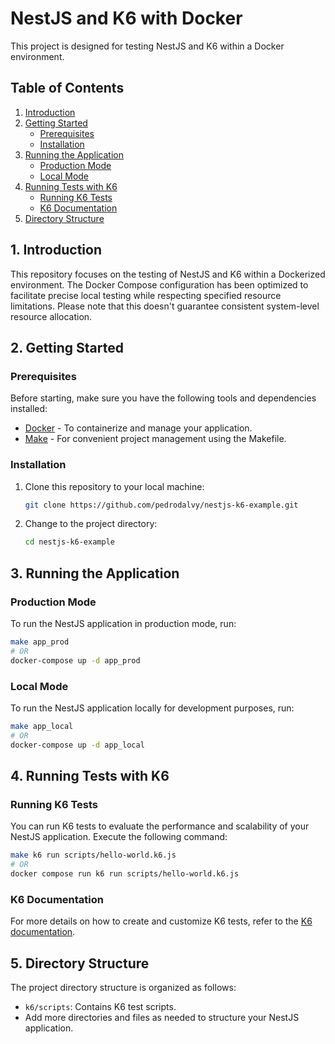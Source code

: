 # NestJS and K6 with Docker

This project is designed for testing NestJS and K6 within a Docker environment.

## Table of Contents

1. [Introduction](#introduction)
2. [Getting Started](#getting-started)
    - [Prerequisites](#prerequisites)
    - [Installation](#installation)
3. [Running the Application](#running-the-application)
    - [Production Mode](#production-mode)
    - [Local Mode](#local-mode)
4. [Running Tests with K6](#running-tests-with-k6)
    - [Running K6 Tests](#running-k6-tests)
    - [K6 Documentation](#k6-documentation)
5. [Directory Structure](#directory-structure)

## 1. Introduction <a name="introduction"></a>

This repository focuses on the testing of NestJS and K6 within a Dockerized environment. 
The Docker Compose configuration has been optimized to facilitate precise local testing while respecting specified resource limitations.
Please note that this doesn't guarantee consistent system-level resource allocation.

## 2. Getting Started <a name="getting-started"></a>

### Prerequisites <a name="prerequisites"></a>

Before starting, make sure you have the following tools and dependencies installed:

- [Docker](https://docs.docker.com) - To containerize and manage your application.
- [Make](https://www.gnu.org/software/make) - For convenient project management using the Makefile.

### Installation <a name="installation"></a>

1. Clone this repository to your local machine:

   ```bash
   git clone https://github.com/pedrodalvy/nestjs-k6-example.git
   ```

2. Change to the project directory:

   ```bash
   cd nestjs-k6-example
   ```

## 3. Running the Application <a name="running-the-application"></a>

### Production Mode <a name="production-mode"></a>

To run the NestJS application in production mode, run:

```bash
make app_prod
# OR
docker-compose up -d app_prod
```

### Local Mode <a name="local-mode"></a>

To run the NestJS application locally for development purposes, run:

```bash
make app_local
# OR
docker-compose up -d app_local
```

## 4. Running Tests with K6 <a name="running-tests-with-k6"></a>

### Running K6 Tests <a name="running-k6-tests"></a>

You can run K6 tests to evaluate the performance and scalability of your NestJS application. Execute the following command:

```bash
make k6 run scripts/hello-world.k6.js
# OR
docker compose run k6 run scripts/hello-world.k6.js
```

### K6 Documentation <a name="k6-documentation"></a>

For more details on how to create and customize K6 tests, refer to the [K6 documentation](https://k6.io/docs/).

## 5. Directory Structure <a name="directory-structure"></a>

The project directory structure is organized as follows:

- `k6/scripts`: Contains K6 test scripts.
- Add more directories and files as needed to structure your NestJS application.
